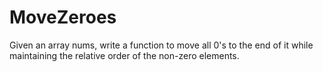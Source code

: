 # MoveZeroes
Given an array nums, write a function to move all 0's to the end of it while maintaining the relative order of the non-zero elements.

